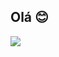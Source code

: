 
## Olá 😊
  
  <div>
  <a href="https://www.linkedin.com/in/marina-batista-64168a1a4" target="_blank"><img src="https://img.shields.io/badge/-LinkedIn-%230077B5?style=for-the-badge&logo=linkedin&logoColor=white" target="_blank"></a>

</div>

